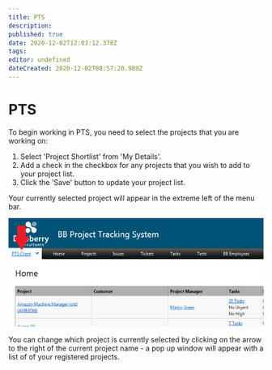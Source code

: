 ```yaml
---
title: PTS
description: 
published: true
date: 2020-12-02T12:03:12.378Z
tags: 
editor: undefined
dateCreated: 2020-12-02T08:57:20.989Z
---
```


# PTS

To begin working in PTS, you need to select the projects that you are working on:

1. Select 'Project Shortlist' from 'My Details'.
2. Add a check in the checkbox for any projects that you wish to add to your project list.
3. Click the 'Save' button to update your project list.

Your currently selected project will appear in the extreme left of the menu bar.

![pts1.png](/pts1.png)

You can change which project is currently selected by clicking on the arrow to the right of the current project name - a pop up window will appear with a list of of your registered projects.